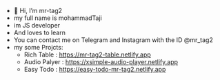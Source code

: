 - 👋 Hi, I’m mr-tag2
- my full name is mohammadTaji
- im JS developer
- And loves to learn
- You can contact me on Telegram and Instagram with the ID @mr_tag2
- my some Projcts:
  - Rich Table : https://mr-tag2-table.netlify.app
  - Audio Palyer : https://xsimple-audio-player.netlify.app
  - Easy Todo : https://easy-todo-mr-tag2.netlify.app
